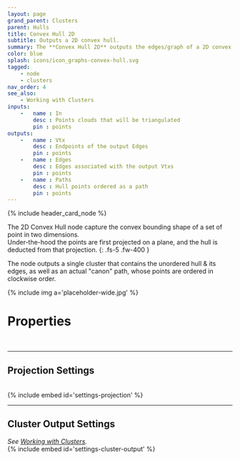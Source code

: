 ```yaml
---
layout: page
grand_parent: Clusters
parent: Hulls
title: Convex Hull 2D
subtitle: Outputs a 2D convex hull.
summary: The **Convex Hull 2D** outputs the edges/graph of a 2D convex hull. Prune points to exclude non-hull vertices. Specify attributes and projection settings for customization.
color: blue
splash: icons/icon_graphs-convex-hull.svg
tagged: 
    - node
    - clusters
nav_order: 4
see_also:
    - Working with Clusters
inputs:
    -   name : In
        desc : Points clouds that will be triangulated
        pin : points
outputs:
    -   name : Vtx
        desc : Endpoints of the output Edges
        pin : points
    -   name : Edges
        desc : Edges associated with the output Vtxs
        pin : points
    -   name : Paths
        desc : Hull points ordered as a path
        pin : points
---
```


{% include header_card_node %}

The 2D Convex Hull node capture the convex bounding shape of a set of point in two dimensions.  
Under-the-hood the points are first projected on a plane, and the hull is deducted from that projection.
{: .fs-5 .fw-400 } 

The node outputs a single cluster that contains the unordered hull & its edges, as well as an actual "canon" path, whose points are ordered in clockwise order.

{% include img a='placeholder-wide.jpg' %}

# Properties
<br>

---
## Projection Settings
<br>
{% include embed id='settings-projection' %}

---
## Cluster Output Settings
*See [Working with Clusters](/PCGExtendedToolkit/doc-general/working-with-clusters.html).*
<br>
{% include embed id='settings-cluster-output' %}

